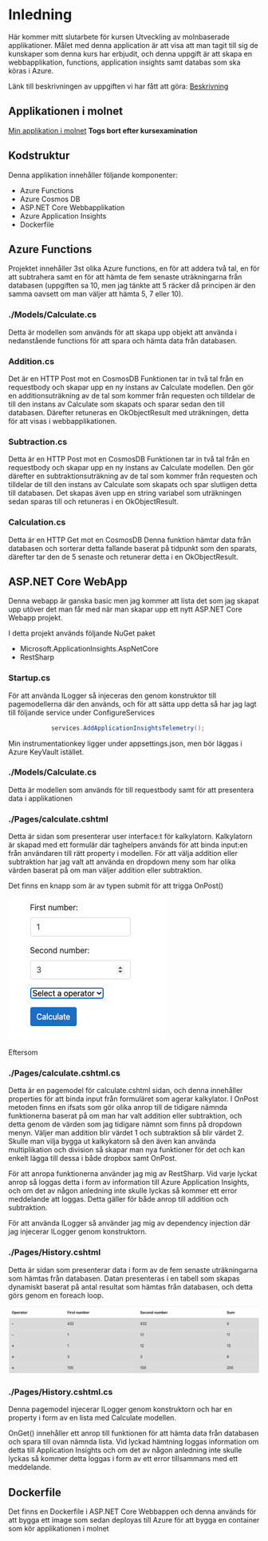 # Inledning

Här kommer mitt slutarbete för kursen Utveckling av molnbaserade applikationer. 
Målet med denna application är att visa att man tagit till sig de kunskaper som denna kurs har erbjudit, och denna uppgift är att skapa en webbapplikation, functions, application insights samt databas som ska köras i Azure.

Länk till beskrivningen av uppgiften vi har fått att göra:
<a href="https://github.com/PGBSNH20/moln-tenta-Spuute/blob/main/Description.md">Beskrivning</a>

## Applikationen i molnet

<a href="https://examcalculator2021.azurewebsites.net/">Min applikation i molnet</a>
**Togs bort efter kursexamination**

## Kodstruktur

Denna applikation innehåller följande komponenter:

* Azure Functions
* Azure Cosmos DB
* ASP.NET Core Webbapplikation
* Azure Application Insights
* Dockerfile

## Azure Functions

Projektet innehåller 3st olika Azure functions, en för att addera två tal, en för att subtrahera samt en för att hämta de fem senaste uträkningarna från databasen (uppgiften sa 10, men jag tänkte att 5 räcker då principen är den samma oavsett om man väljer att hämta 5, 7 eller 10). 

### ./Models/Calculate.cs

Detta är modellen som används för att skapa upp objekt att använda i nedanstående functions för att spara och hämta data från databasen. 

### Addition.cs

Det är en HTTP Post mot en CosmosDB
Funktionen tar in två tal från en requestbody och skapar upp en ny instans av Calculate modellen. 
Den gör en additionsuträkning av de tal som kommer från requesten och tilldelar de till den instans av Calculate som skapats och sparar sedan den till databasen. Därefter retuneras en OkObjectResult med uträkningen, detta för att visas i webbapplikationen.

### Subtraction.cs

Detta är en HTTP Post mot en CosmosDB
Funktionen tar in två tal från en requestbody och skapar upp en ny instans av Calculate modellen.
Den gör därefter en subtraktionsuträkning av de tal som kommer från requesten och tilldelar de till den instans av Calculate som skapats och spar slutligen detta till databasen. Det skapas även upp en string variabel som uträkningen sedan sparas till och retuneras i en OkObjectResult.

### Calculation.cs

Detta är en HTTP Get mot en CosmosDB
Denna funktion hämtar data från databasen och sorterar detta fallande baserat på tidpunkt som den sparats, därefter tar den de 5 senaste och retunerar detta i en OkObjectResult.

## ASP.NET Core WebApp

Denna webapp är ganska basic men jag kommer att lista det som jag skapat upp utöver det man får med när man skapar upp ett nytt ASP.NET Core Webapp projekt. 

I detta projekt används följande NuGet paket

* Microsoft.ApplicationInsights.AspNetCore
* RestSharp

### Startup.cs

För att använda ILogger så injeceras den genom konstruktor till pagemodellerna där den används, och för att sätta upp detta så har jag lagt till följande service under ConfigureServices 
```csharp
            services.AddApplicationInsightsTelemetry();
```

Min instrumentationkey ligger under appsettings.json, men bör läggas i Azure KeyVault istället. 


### ./Models/Calculate.cs

Detta är modellen som används för till requestbody samt för att presentera data i applikationen

### ./Pages/calculate.cshtml

Detta är sidan som presenterar user interface:t för kalkylatorn. 
Kalkylatorn är skapad med ett formulär där taghelpers används för att binda input:en från användaren till rätt property i modellen. 
För att välja addition eller subtraktion har jag valt att använda en dropdown meny som har olika värden baserat på om man väljer addition eller subtraktion. 

Det finns en knapp som är av typen submit för att trigga OnPost() 

![WebAppCalculate](./img/WebappCalculate.png)

Eftersom 

### ./Pages/calculate.cshtml.cs

Detta är en pagemodel för calculate.cshtml sidan, och denna innehåller properties för att binda input från formuläret som agerar kalkylator. 
I OnPost metoden finns en ifsats som gör olika anrop till de tidigare nämnda funktionerna baserat på om man har valt addition eller subtraktion, och detta genom de värden som jag tidigare nämnt som finns på dropdown menyn. Väljer man addition blir värdet 1 och subtraktion så blir värdet 2. Skulle man vilja bygga ut kalkykatorn så den även kan använda multiplikation och division så skapar man nya funktioner för det och kan enkelt lägga till dessa i både dropbox samt OnPost. 

För att anropa funktionerna använder jag mig av RestSharp. Vid varje lyckat anrop så loggas detta i form av information till Azure Application Insights, och om det av någon anledning inte skulle lyckas så kommer ett error meddelande att loggas. Detta gäller för både anrop till addition och subtraktion. 

För att använda ILogger så använder jag mig av dependency injection där jag injecerar ILogger genom konstruktorn.

### ./Pages/History.cshtml

Detta är sidan som presenterar data i form av de fem senaste uträkningarna som hämtas från databasen. 
Datan presenteras i en tabell som skapas dynamiskt baserat på antal resultat som hämtas från databasen, och detta görs genom en foreach loop. 

![WebAppHistory](./img/WebappHistory.png)

### ./Pages/History.cshtml.cs

Denna pagemodel injecerar ILogger genom konstruktorn och har en property i form av en lista med Calculate modellen. 

OnGet() innehåller ett anrop till funktionen för att hämta data från databasen och spara till ovan nämnda lista. 
Vid lyckad hämtning loggas information om detta till Application Insights och om det av någon anledning inte skulle lyckas så kommer detta loggas i form av ett error tillsammans med ett meddelande. 

## Dockerfile

Det finns en Dockerfile i ASP.NET Core Webbappen och denna används för att bygga ett image som sedan deployas till Azure för att bygga en container som kör applikationen i molnet

